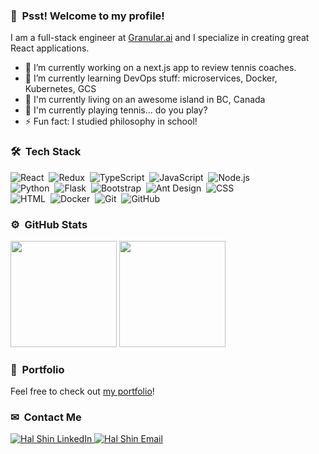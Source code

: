 ### 👋 &nbsp;Psst! Welcome to my profile!

I am a full-stack engineer at [Granular.ai](https://granular.ai) and I specialize in creating great React applications.

- 🔭 I’m currently working on a next.js app to review tennis coaches.
- 🌱 I’m currently learning DevOps stuff: microservices, Docker, Kubernetes, GCS
- 🍺 I'm currently living on an awesome island in BC, Canada
- 🎾 I'm currently playing tennis... do you play? 
- ⚡ Fun fact: I studied philosophy in school!

### 🛠 &nbsp;Tech Stack


![React](https://img.shields.io/badge/-React-05122A?style=flat&logo=react)&nbsp;
![Redux](https://img.shields.io/badge/-Redux-05122A?style=flat&logo=redux)&nbsp;
![TypeScript](https://img.shields.io/badge/-TypeScript-05122A?style=flat&logo=typescript)&nbsp;
![JavaScript](https://img.shields.io/badge/-JavaScript-05122A?style=flat&logo=javascript)&nbsp;
![Node.js](https://img.shields.io/badge/-Node.js-05122A?style=flat&logo=node.js)\
![Python](https://img.shields.io/badge/-Python-05122A?style=flat&logo=python)&nbsp;
![Flask](https://img.shields.io/badge/-Flask-05122A?style=flat&logo=flask)&nbsp;
![Bootstrap](https://img.shields.io/badge/-Bootstrap-05122A?style=flat&logo=bootstrap&logoColor=563D7C)&nbsp;
![Ant Design](https://img.shields.io/badge/-Ant%20Design-05122A?style=flat&logo=ant-design)&nbsp;
![CSS](https://img.shields.io/badge/-CSS-05122A?style=flat&logo=CSS3&logoColor=1572B6)\
![HTML](https://img.shields.io/badge/-HTML-05122A?style=flat&logo=HTML5)&nbsp;
![Docker](https://img.shields.io/badge/-Docker-05122A?style=flat&logo=docker)&nbsp;
![Git](https://img.shields.io/badge/-Git-05122A?style=flat&logo=git)&nbsp;
![GitHub](https://img.shields.io/badge/-GitHub-05122A?style=flat&logo=github)&nbsp;

### ⚙️ &nbsp;GitHub Stats

<div>
  <img height="170em" src="https://github-readme-stats.vercel.app/api?username=hal-shin&count_private=true&theme=github_dark&icon_color=ec362f&show_icons=true"/>
  <img height="170em" src="https://github-readme-stats.vercel.app/api/top-langs/?username=hal-shin&layout=compact&langs_count=8&theme=github_dark"/>
</div>

### 💼 &nbsp;Portfolio

Feel free to check out [my portfolio](https://halshin.com)!

### ✉ &nbsp;Contact Me
<p>
    <a href="https://www.linkedin.com/in/halshin/" target="_blank">
        <img src="https://img.shields.io/badge/-LinkedIn-0077B5?logo=linkedin&logoColor=white" alt="Hal Shin LinkedIn" />
    </a>
    <a href="mailto:hal.shin@alumni.ubc.ca" target="_blank">
        <img src="https://img.shields.io/badge/-Email-EA4335?logo=gmail&logoColor=white" alt="Hal Shin Email" />
    </a>
</p>

<!--
**communitybicycle/communitybicycle** is a ✨ _special_ ✨ repository because its `README.md` (this file) appears on your GitHub profile.

Here are some ideas to get you started:

- 🔭 I’m currently working on ...
- 🌱 I’m currently learning ...
- 👯 I’m looking to collaborate on ...
- 🤔 I’m looking for help with ...
- 💬 Ask me about ...
- 📫 How to reach me: ...
- 😄 Pronouns: ...
- ⚡ Fun fact: ...
-->
